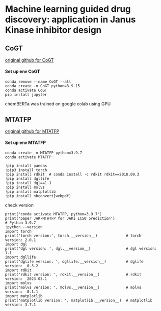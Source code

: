 # Machine learning guided drug discovery: application in Janus Kinase inhibitor design 

## CoGT 
[original github for CoGT](https://github.com/yingzibu/JAK_ML)
#### Set up env CoGT

```
conda remove --name CoGT --all
conda create -n CoGT python=3.9.15
conda activate CoGT
pip install jupyter 
```
chemBERTa was trained on google colab using GPU 

## MTATFP 
[original github for MTATFP](https://github.com/Yimeng-Wang/JAK-MTATFP)

#### Set up env MTATFP

```
conda create -n MTATFP python=3.9.7
conda activate MTATFP

!pip install pandas
!pip3 install torch  
!pip install rdkit  # conda install -c rdkit rdkit==2018.09.3
!pip install dgllife
!pip install dgl==1.1
!pip install molvs
!pip install matplotlib
!pip install nbconvert[webpdf]
```

check version 
```
print('conda activate MTATFP, python=3.9.7')
print('paper JAK-MTATFP for JAKi IC50 prediction')
# Python 3.9.7
!python --version 
import torch
print('torch version:', torch.__version__)             # torch version: 2.0.1
import dgl
print('dgl version: ', dgl.__version__)                # dgl version:  1.1
import dgllife
print('dglife version: ', dgllife.__version__)         # dglife version:  0.3.2
import rdkit 
print('rdkit version: ', rdkit.__version__)            # rdkit version:  2023.03.1
import molvs
print('molvs version: ', molvs.__version__)            # molvs version:  0.1.1
import matplotlib
print('matplotlib version: ', matplotlib.__version__)  # matplotlib version: 3.7.1
```



   
